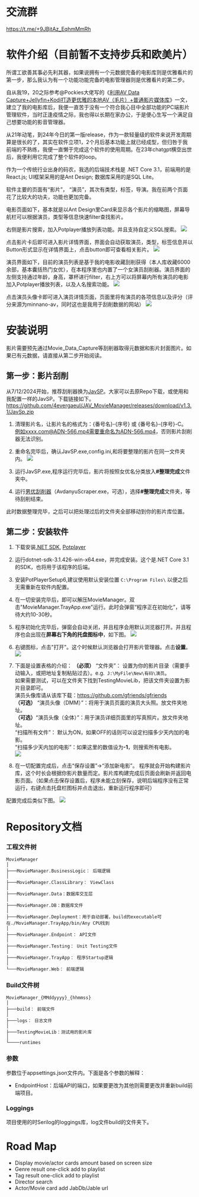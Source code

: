 # 交流群
https://t.me/+9JBjtAz_EqhmMmRh

# 软件介绍（目前暂不支持步兵和欧美片）
所谓工欲善其事必先利其器，如果说拥有一个元数据完备的电影库则是优雅看片的第一步，那么我认为有一个功能功能完备的电影管理器则是优雅看片的第二步。

自从我19，20之际参考@Pockies大佬写的《[利用AV Data Capture+Jellyfin+Kodi打造更优雅的本地AV（毛片）+普通影片媒体库](https://pockies.github.io/2020/01/09/av-data-capture-jellyfin-kodi/)》一文，建立了我的电影库后，我便一直苦于没有一个符合我心目中全部功能的PC端影片管理软件，当时正逢疫情之际，我也得以长期在家办公，于是便心生写一个满足自己想要功能的影音管理器。

从21年动笔，到24年今日的第一版release，作为一款轻量级的软件来说开发周期算是很长的了，其实在软件立项1，2个月后基本功能上就已经成型，但归咎于我前端的不熟练，我便一直懒于完成这个软件的使用周期。在23年chatgpt横空出世后，我便利用它完成了整个软件的loop。

作为一个传统行业出身的码农，我选的后端技术栈是 .NET Core 3.1，前端用的是React.js; UI框架采用的是Ant Design; 数据库采用的是SQL Lite。

软件主要的页面有“影片”， “演员”，其次有类型，标签，导演。我在前两个页面花了比较大的功夫，功能也更加完备。

电影页面如下，基本就是以Ant Design里Card来显示各个影片的缩略图，屏幕导航栏可以根据演员，类型等信息快速filter查找影片。

右侧是影片搜索，加入Potplayer播放列表功能。并且支持自定义SQL搜索。
![](Readme/1.jpg)

点击影片卡后即可进入影片详情界面，界面会自动获取演员，类型，标签信息并以Button形式显示在详情界面上，点击button即可查看相关影片。
![](Readme/2.png)

演员界面如下，目前的演员列表是基于我的电影收藏刮削获得（本人库收藏6000余部，基本囊括热门女优），在本程序里也内置了一个女演员刮削器。演员界面的左侧支持通过年龄，身高，罩杯进行filter，右上方可以将屏幕内所有演员的电影加入Potplayer播放列表，以及人名搜索功能。
![](Readme/3.png)

点击演员头像卡即可进入演员详情页面，页面里将有演员的各项信息以及评分（评分来源为minnano-av，同时这也是我用于刮削数据的网站）
![](Readme/4.png)

# 安装说明
影片需要预先通过Movie_Data_Capture等刮削器取得元数据和影片封面图片。如果已有元数据，请直接从第二步开始阅读。
## 第一步：影片刮削
从7/12/2024开始，推荐刮削器换为[JavSP](https://github.com/Yuukiy/JavSP)。大家可以去原Repo下载，或使用和我配置一样的JavSP。下载链接如下。
https://github.com/4evergaeul/JAV_MovieManager/releases/download/v1.3.1/JavSp.zip

1.  清理影片名，让影片名的格式为：{番号名}-{序号} 或 {番号名}-{序号}-C。
例如xxxx.com@ADN-566.mp4需要重命名为ADN-566.mp4，否则影片刮削器无法识别。

2. 重命名完毕后，确认JavSP.exe,config.ini,和将要整理的影片在同一文件夹内。
![](Readme/Picture5.png)

3. 运行JavSP.exe,程序运行完毕后，影片将按照女优名分类放入<b>#整理完成</b>文件夹中。

4. 运行[男优刮削器](https://github.com/4evergaeul/AVDanyuScrapper)（AvdanyuScraper.exe，可选），选择<b>#整理完成</b>文件夹，等待刮削结束。

此时数据整理完毕，之后可以把处理过后的文件夹全部移动到你的影片库位置。

## 第二步：安装软件
1. 下载安装[.NET SDK](https://download.visualstudio.microsoft.com/download/pr/b70ad520-0e60-43f5-aee2-d3965094a40d/667c122b3736dcbfa1beff08092dbfc3/dotnet-sdk-3.1.426-win-x64.exe), [Potplayer](https://t1.daumcdn.net/potplayer/PotPlayer/Version/Latest/PotPlayerSetup64.exe)

2. 运行dotnet-sdk-3.1.426-win-x64.exe，并完成安装。这个是.NET Core 3.1的SDK，也将用于该程序的后端。

3. 安装PotPlayerSetup6,建议使用默认安装位置 ```C:\Program Files\``` 以便之后无需重新在软件内配置。

4.  在一切安装完毕后，即可以解压MovieManager。双击"MovieManager.TrayApp.exe"运行。此时会弹窗“程序正在初始化”，请等待大约10-30秒。

5. 程序初始化完毕后，弹窗会自动关闭，并且程序会用默认浏览器打开。并且程序也会出现在<b>屏幕右下角的托盘图标中</b>，如下图。
![](Readme/Picture9.png)

6. 右键图标，点击"打开"。这个时候默认浏览器会打开影片管理器。点击<b>设置</b>。
![](Readme/Picture10.png)

7.  下面是设置表格的介绍：
<b>（必须）</b> “文件夹”： 设置为你的影片目录（需要手动输入，或把地址复制粘贴过去）。e.g.``` J:\MyFile\New\有码\演员```。<br>
如果需要测试，可以在文件夹下找到TestingMovieLib，把该文件夹设置为影片目录即可。<br>
演员头像库请从该库下载：https://github.com/gfriends/gfriends<br>
<b>（可选）</b> “演员头像（DMM）”：将用于演员页面的演员大头照。放文件夹地址。<br>
<b>（可选）</b>“演员头像（全体）”：用于演员详细页面里的写真照片。放文件夹地址。<br>
“扫描所有文件”： 默认为ON，如果OFF的话则可以设定扫描多少天内加的电影。<br>
“扫描多少天内加的电影”：如果这里的数值设为<b>-1</b>，则搜索所有电影。<br>
![](Readme/Picture11.png)

8. 在一切配置完成后，点击“保存设置”->“添加新电影”。 程序就会开始构建影片库，这个时长会根据你影片数量而定。影片库构建完成后页面会刷新并返回电影页面。（如果点击保存设置后，程序未能立刻保存，说明后端程序没有正常运行，右键点击托盘栏图标并点击退出，重新运行程序即可）


配置完成后类似下图。
![](Readme/Picture12.png)


# Repository文档
### 工程文件树
```
MovieManager
│
├───MovieManager.BusinessLogic： 后端逻辑
│
├───MovieManager.ClassLibrary： ViewClass
│
├───MovieManager.Data：数据库交互层
│
├───MovieManager.DB：数据库文件
│
├───MovieManager.Deployment：用于自动部署，build的executable可在./MovieManager.TrayApp/bin/Any CPU找到
│
├───MovieManager.Endpoint： API文件
│
├───MovieManager.Testing： Unit Testing文件
│
├───MovieManager.TrayApp： 程序Startup逻辑
│
└───MovieManager.Web： 前端逻辑
```
### Build文件树
```
MovieManager_{MMddyyyy}_{hhmmss}
│
├───build： 前端文件
│
├───logs： 日志文件
│
├───TestingMovieLib：测试用的影片库
│
└────runtimes

```

### 参数
参数位于appsettings.json文件内。下面是各个参数的解释：
- EndpointHost：后端API的端口，如果要更改为其他则需要更改并重新build前端项目。

### Loggings
项目使用的时Serilog的loggings库，log文件build的文件夹下。

# Road Map
* Display movie/actor cards amount based on screen size
* Genre result one-click add to playlist
* Tag result one-click add to playlist
* Director search
* Actor/Movie card add JabDb/Jable url
